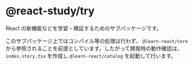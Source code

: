 # @react-study/try

React の新機能などを学習・検証するためのサブパッケージです。

このサブパッケージ上ではコンパイル等の処理は行わず、 `@learn-react/core` から参照されることを前提としています。したがって開発時の動作確認は、`index.story.tsx` を作成し `@learn-react/catalog` を起動して行います。

